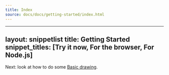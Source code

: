 ```yaml
---
title: Index
source: docs/docs/getting-started/index.html
---
```


---
layout: snippetlist
title: Getting Started
snippet\_titles: [Try it now, For the browser, For Node.js]
---

Next: look at how to do some [Basic drawing](../basic-drawing/#content).
